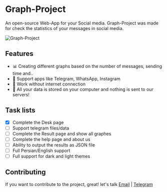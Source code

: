 Graph-Project
=========

An open-source Web-App for your Social media.
Graph-Project was made for check the statistics of your messages in social media.

![Graph-Project](https://i.postimg.cc/FsXWnsh8/graph.png)



## Features

* 📊 Creating different graphs based on the number of messages, sending time and..
* 👾 Support apps like Telegram, WhatsApp, Instagram
* 🦾 Work without internet connection
* 🔐 All your data is stored on your computer and nothing is sent to our servers!

## Task lists

- [x] Complete the Desk page 
- [ ] Support telegram files/data
- [ ] Complete the Result page and show all graphes
- [ ] Complete the help page and about us
- [ ] Ability to output the results as JSON file
- [ ] Full Persian/English support
- [ ] Full support for dark and light themes

## Contributing
If you want to contribute to the project, great! let's talk [Email](mailto:dev.mysm@gmail.com) | [Telegram](https://t.me/itmysm)
